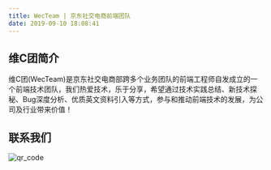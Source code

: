 ```yaml
---
title: WecTeam | 京东社交电商前端团队
date: 2019-09-10 18:08:41
---
```

## 维C团简介

维C团(WecTeam)是京东社交电商部跨多个业务团队的前端工程师自发成立的一个前端技术团队，我们热爱技术，乐于分享，希望通过技术实践总结、新技术探秘、Bug深度分析、优质英文资料引入等方式，参与和推动前端技术的发展，为公司及行业带来价值！

## 联系我们
![qr_code](https://user-gold-cdn.xitu.io/2019/9/10/16d1b4311c0ab309?w=670&h=776&f=jpeg&s=81193)